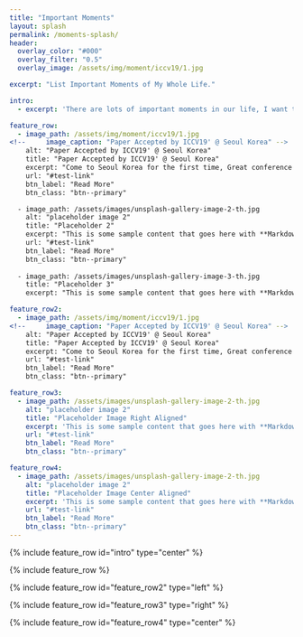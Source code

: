 ```yaml
---
title: "Important Moments"
layout: splash
permalink: /moments-splash/
header:
  overlay_color: "#000"
  overlay_filter: "0.5"
  overlay_image: /assets/img/moment/iccv19/1.jpg

excerpt: "List Important Moments of My Whole Life."

intro: 
  - excerpt: 'There are lots of important moments in our life, I want to keep all those alive.'

feature_row:
  - image_path: /assets/img/moment/iccv19/1.jpg
<!--     image_caption: "Paper Accepted by ICCV19' @ Seoul Korea" -->
    alt: "Paper Accepted by ICCV19' @ Seoul Korea"
    title: "Paper Accepted by ICCV19' @ Seoul Korea"
    excerpt: "Come to Seoul Korea for the first time, Great conference experience! "
    url: "#test-link"
    btn_label: "Read More"
    btn_class: "btn--primary"

  - image_path: /assets/images/unsplash-gallery-image-2-th.jpg
    alt: "placeholder image 2"
    title: "Placeholder 2"
    excerpt: "This is some sample content that goes here with **Markdown** formatting."
    url: "#test-link"
    btn_label: "Read More"
    btn_class: "btn--primary"
  
  - image_path: /assets/images/unsplash-gallery-image-3-th.jpg
    title: "Placeholder 3"
    excerpt: "This is some sample content that goes here with **Markdown** formatting."

feature_row2:
  - image_path: /assets/img/moment/iccv19/1.jpg
<!--     image_caption: "Paper Accepted by ICCV19' @ Seoul Korea" -->
    alt: "Paper Accepted by ICCV19' @ Seoul Korea"
    title: "Paper Accepted by ICCV19' @ Seoul Korea"
    excerpt: "Come to Seoul Korea for the first time, Great conference experience! "
    url: "#test-link"
    btn_label: "Read More"
    btn_class: "btn--primary"

feature_row3:
  - image_path: /assets/images/unsplash-gallery-image-2-th.jpg
    alt: "placeholder image 2"
    title: "Placeholder Image Right Aligned"
    excerpt: 'This is some sample content that goes here with **Markdown** formatting. Right aligned with `type="right"`'
    url: "#test-link"
    btn_label: "Read More"
    btn_class: "btn--primary"

feature_row4:
  - image_path: /assets/images/unsplash-gallery-image-2-th.jpg
    alt: "placeholder image 2"
    title: "Placeholder Image Center Aligned"
    excerpt: 'This is some sample content that goes here with **Markdown** formatting. Centered with `type="center"`'
    url: "#test-link"
    btn_label: "Read More"
    btn_class: "btn--primary"
---
```


{% include feature_row id="intro" type="center" %}

{% include feature_row %}

{% include feature_row id="feature_row2" type="left" %}

{% include feature_row id="feature_row3" type="right" %}

{% include feature_row id="feature_row4" type="center" %}